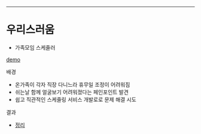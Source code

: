 

---

# 우리스러움

- 가족모임 스케줄러

[demo](https://www.youtube.com/watch?v=-P0OUvY6fqw)

배경

- 온가족이 각자 직장 다니느라 휴무일 조정이 어려워짐
- 쉬는날 함께 얼굴보기 어려워졌다는 페인포인트 발견
- 쉽고 직관적인 스케줄링 서비스 개발로로 문제 해결 시도

결과
- [정리](https://velog.io/@urtimeislimited/%EC%A0%95%EB%A6%AC-%EC%9A%B0%EB%A6%AC%EC%8A%A4%EB%9F%AC%EC%9B%80)
